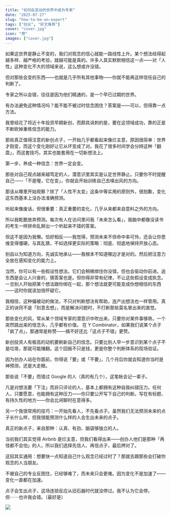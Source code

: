 ```yaml
---
title: "如何在变动的世界中成为专家"
date: "2025-07-27"
slug: "how-to-be-an-expert"
tags: ["创业", "好文推荐"]
cover: "cover.jpg"
icon: "😎"
images: ["cover.jpg"]
---
```

如果这世界是静止不变的，我们对观念的信心就能一路线性上升。某个想法经得起越多样、越严格的考验，就越可能是真的。许多人其实默默相信这一点——对「人性」这种变化不大的领域来说，这么想或许没错。



但对那些会变的东西——也就是几乎所有其他事物——你就不能再这样信任自己的判断了。



专家之所以会错，往往是因为他们精通的，是一个早已过期的世界。



有办法避免这种情况吗？能不能不被过时信念困住？答案是——可以，但得靠一点方法。



我曾经花了将近十年投资早期新创，而颇具讽刺的是，要在这领域成功，靠的正是不断砍掉重练信念的能力。



那些真正值得注意的新创点子，一开始几乎都看起来像烂主意，原因很简单：世界才刚变，而这个变化刚好让它从坏变成了对。我花了很多时间学会分辨这种「翻盘」，而这套技巧，其实也能套用在一切新想法上。



第一步，养成一种信念：世界一定会变。



那些对自己观点越来越笃定的人，潜意识里其实是认定世界静止。只要你不时提醒自己——「不是喔，它在变」，你就会开始训练自己去嗅出风的方向。



那该从哪里开始观察？除了「人性不太变」这条中等实用的原则外，很抱歉，变化这东西基本上没办法准确预测。



听起来像废话，但很重要：真正重要的变化，几乎从来都来自意料之外的方向。



所以我乾脆放弃预测。每次有人在访问里问我「未来怎么看」，我脑中都像没读书的考生一样拼命乱掰出一个听起来不错的答案。



但这不是因为我懒。恰好相反——我觉得，预测未来不但命中率可怜，还会让你思维变得僵硬。与其乱猜，不如选择更实际的策略：彻底、彻底地保持开放心态。



别自以为知道方向，先诚实地承认——我根本不知道哪边才是对的。然后把注意力全放在感知变化的能力上。



当然，你可以有一些假设性想法。它们会稍微绑住你没错，但也会驱动你前进。追东西是会让人兴奋的，猜答案也是。但你得非常有纪律，不让这些假设变成执念。
一旦别人开始把某个想法跟你绑在一起，那个想法就更可能变成你想相信的东西——这时你就该加倍怀疑它。



我相信，这种偏被动的做法，不只对判断想法有帮助，连产出想法也一样管用。真正的诀窍不是「刻意去想」，而是解决问题时，不打断那些莫名冒出来的直觉。



那些变化的风，常从某个领域专家的潜意识中吹出来。只要你对某件事够熟，一个突然跳出来的怪念头，几乎都有价值。
在 Y Combinator，如果我们说某个点子「疯了点」，那通常是称赞——搞不好还比「这点子不错」更赞。



新创投资人有极高的动机要刷新自己的信念。只要比别人早一步意识到某个点子不是垃圾，那就可能赚翻。这个回报不只是钱，更是你整个判断体系的现场验证。



因为创办人站在你面前，你得说「要」或「不要」，几个月后你就会知道你当时是神预测，还是大走眼。



那些说「不要」而错过 Google 的人（真的有几个），这笔帐会记一辈子。



凡是对想法要「下注」而非只评论的人，基本上都拥有这种自我纠错压力。任何人，只要愿意，也能拥有这种压力——你只要公开写下自己的判断。写在有标题、有持久性的地方——你会比闲聊时在意得多。



另一个我很常用的技巧：一开始先看人，不先看点子。虽然我们无法预测未来的点子长什么样，但我很能预测什么样的人会生出未来的点子。



真正的新点子，来自那种：认真、有劲、脑袋够独立的人。



当初我们其实觉得 Airbnb 是烂主意，但我们看得出来——创办人他们是那种「再怪都不会怕」的人，所以我们选择先信人、再信点子，最后押对了。



这招其实通用：想要快一点知道自己什么观念已经过时了？那就去跟那些会打破你观念的人当朋友。



不被自己的专业反困住，已经够难了，而未来只会更难。因为变化不是加速了——变化一直都在加速。



点子会生出点子，这场连锁反应从旧石器时代就没停过。我不认为它会停。
但⋯⋯也许我会错。（最好是）




![](https://prod-files-secure.s3.us-west-2.amazonaws.com/112d0858-5090-4d34-a606-b75eb8d65fd2/46476355-9cf3-4e99-9b7a-3531bc426380/1000202064.png?X-Amz-Algorithm=AWS4-HMAC-SHA256&X-Amz-Content-Sha256=UNSIGNED-PAYLOAD&X-Amz-Credential=ASIAZI2LB466VAOJUOC3%2F20251014%2Fus-west-2%2Fs3%2Faws4_request&X-Amz-Date=20251014T154432Z&X-Amz-Expires=3600&X-Amz-Security-Token=IQoJb3JpZ2luX2VjELj%2F%2F%2F%2F%2F%2F%2F%2F%2F%2FwEaCXVzLXdlc3QtMiJGMEQCIC23nuNKCgMgoTJ6JZ3kIy%2BzLDMUHciEpQB2vy72Brw8AiB1k328rSTK4dAmnKYssxUgsel5FRNE8Jwus0tfzmSa5ir%2FAwhhEAAaDDYzNzQyMzE4MzgwNSIMBt0yoZswa%2BNTSQf9KtwDOaQzx06FjcijfnyK%2BwxgUfAE3D9%2BLOOhdbExkDU7K%2BlXqoL3l%2FEyKlZTIOhQeUp47Xb4SYDsLByApqtLfnelqAci7VObp9gEUrDuY0xfrHUuFS9OB9857hCP%2FwdkEEFX4J8QXxbT7EUdtDLaXTMgyuBthV6tjy%2FUzEeQIadPUjnEeITHBMCTzK2NSZGX0mk54wijHAv%2BLP%2Fr1qxwAC1XW540XCXLNzsWFf0VC5QLgD0YrpwsSCbSddQLm2y%2FBcDoNa6COr0JbbJzgN70QiCN2IAuUMLWLuT4pKkGumH7hHyXTryVcTIcJh0RmDEDSW5igkq9wO64OU3rhcu%2FZ%2FQCMvzwqwMhNrtKn3%2BoGLTvsKozDk02JFisafy8nIm3d5RmziQgV6kkHi2P9r%2BWLCva1gSnCvhovUvnAg15TYvghBCFC0l%2B455A5ZPhwA%2Fk6pmfkEpn9cH5zbQ%2Bu2bB6%2BBVfD0hrU4Bi0mtZcH4TgbDvQigJGXtaiEl3EN50xoDBMUpY94STdzbDV9qtNct4cZnLbWN8RwHnsFo1%2F%2BnY2BfU%2BCOPp0J27ZkkA2c1vxOKx504y5ZOovqFOt66pUKoT6d%2BWxMeqEezL2KipUViUqT%2FhLmChyGEO2kULJyhxgw5Ni5xwY6pgFmdDd7v%2FFUFQXDM9GBuuFe%2BaPAx8hH2%2B0tPjtNgqKE8QLR0M3OAEKfW9guVHrzuA0g18f24RU0m6mG4u60YIjzgQ%2FHZq4LdLK6%2B%2FbTinPFU%2FWZ9PVcN4lmcZDEd7HjPjXRUpGP9DC5b%2F0huTjqxpZ5ihAc65Y6Wqp0o2htcFiNEgvBYQpyIZwj%2BLrpOW0ctTdxRer12rdAR%2Fo41hNFYpncYi8mXjyH&X-Amz-Signature=a99abd65037dba42a9bc76a2527f336090ebb123bd3823feda640d7987545fcc&X-Amz-SignedHeaders=host&x-amz-checksum-mode=ENABLED&x-id=GetObject)

